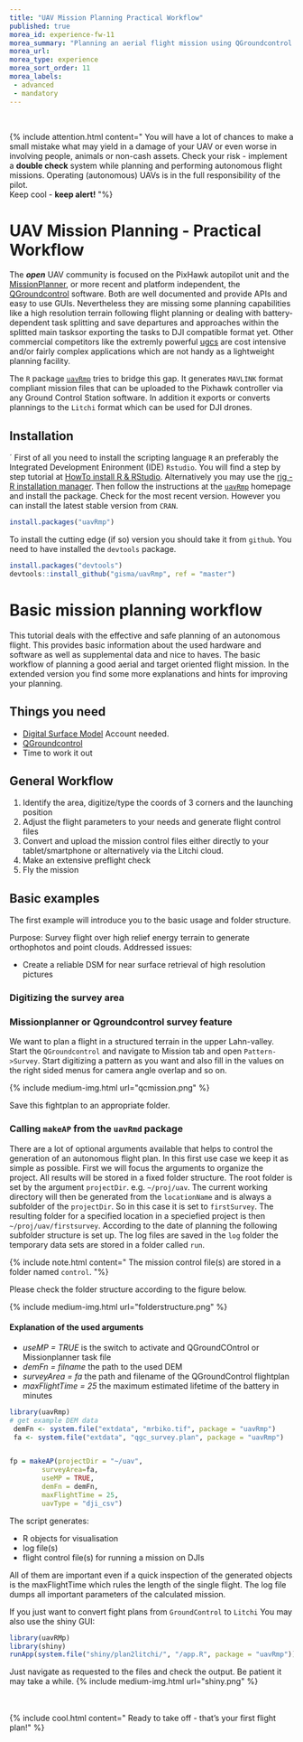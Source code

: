 ```yaml
---
title: "UAV Mission Planning Practical Workflow"
published: true
morea_id: experience-fw-11
morea_summary: "Planning an aerial flight mission using QGroundcontrol and uavRmp"
morea_url: 
morea_type: experience
morea_sort_order: 11
morea_labels:
 - advanced
 - mandatory
---
```



<br> 

{% include attention.html content=" 
You will have a lot of chances to make a small mistake what may yield in a damage of your UAV or even worse in involving people, animals or non-cash assets. Check your risk - implement a **double check** system while planning and performing autonomous flight missions. Operating (autonomous) UAVs is in the full responsibility of the pilot. 
<br>
Keep cool - **keep alert!**
"%}
<br> 


# UAV Mission Planning - Practical Workflow

The _**open**_ UAV community is focused on the PixHawk autopilot unit and the [MissionPlanner](http://qgroundcontrol.com/downloads/), or more recent and platform independent, the [QGroundcontrol](http://ardupilot.org/planner2/) software. Both are well documented and provide APIs and easy to use GUIs. Nevertheless they are missing some planning capabilities like a high resolution terrain following flight planning or dealing with battery-dependent task splitting and save departures and approaches within the splitted main tasksor exporting the tasks to DJI compatible format yet. Other commercial competitors like the extremly powerful [ugcs](https://www.ugcs.com/) are cost intensive and/or fairly complex applications which are not handy as a lightweight planning facility. 

The `R` package [`uavRmp`](https://github.com/gisma/uavRmp) tries to bridge this gap. It generates `MAVLINK` format compliant mission files that can be uploaded to the Pixhawk controller via any Ground Control Station software. In addition it exports or converts plannings to the `Litchi` format which can be used for DJI drones.

## Installation 
´
First of all you need to install the scripting language `R` an preferably the Integrated Development Enironment (IDE) `Rstudio`. You will find a step by step tutorial at  [HowTo install R & RStudio](https://geomoer.github.io/moer-base-r/unit01/unit01-02_Installation.html). Alternatively you may use the [rig - R installation manager](https://github.com/r-lib/rig#the-r-installation-manager). Then follow the instructions at the  [`uavRmp`](https://github.com/gisma/uavRmp) homepage and install the package. Check for the most recent version. However you can install the latest stable version from `CRAN`.

``` R
install.packages("uavRmp")

```


To install the cutting edge (if so) version you should take it from `github`.  You need to have installed the `devtools` package.

``` R
install.packages("devtools")
devtools::install_github("gisma/uavRmp", ref = "master")

```

# Basic mission planning workflow

This tutorial deals with the effective and safe planning of an autonomous flight. This provides basic information about the used hardware and software as well as supplemental data and nice to haves. The basic workflow of planning a good aerial and target oriented flight mission. In the extended version you find some more explanations and hints for improving your planning. 


## Things you need 



  - [Digital Surface Model](https://land.copernicus.eu/imagery-in-situ/eu-dem/eu-dem-v1.1/view
) Account needed.
  - [QGroundcontrol](http://qgroundcontrol.com/)
  - Time to work it out



## General Workflow 

  1. Identify the area, digitize/type the coords of 3 corners and the launching position
  2. Adjust the flight parameters to your needs and generate flight control files
  3. Convert and upload the mission control files either directly to your tablet/smartphone or alternatively via the Litchi cloud.
  4. Make an extensive preflight check
  5. Fly the mission
  
## Basic examples 

The first example will introduce you to the basic usage and folder structure.

Purpose: Survey flight over high relief energy terrain to generate orthophotos and point clouds. 
Addressed issues:
  - Create a reliable DSM for near surface retrieval of high resolution pictures

### Digitizing the survey area

### Missionplanner or Qgroundcontrol survey feature
We want to plan a flight in a structured terrain in the upper Lahn-valley. Start the `QGroundcontrol` and navigate to Mission tab and open `Pattern->Survey`. Start digitizing a pattern as you want and also fill in the values on the right sided menus for camera angle overlap and so on.

{% include medium-img.html url="qcmission.png" %}  

Save this fightplan to an appropriate folder. 

### Calling `makeAP` from the `uavRmd` package

There are a lot of optional arguments available that helps to control the generation of an autonomous flight plan. In this first use case we keep it as simple as possible. First we will focus the arguments to organize the project.  All results will be stored in a fixed folder structure. The root folder is set by the argument `projectDir`. e.g. `~/proj/uav`. The current working directory will then be generated from the `locationName` and is always a subfolder of the `projectDir`. So in this case it is set to `firstSurvey`.  The resulting folder for a specified location in a speciefied project is then `~/proj/uav/firstsurvey`. According to the date of planning the following subfolder structure is set up. The log files are saved in the `log` folder the temporary data sets are stored in a folder called `run`.

{% include note.html content=" 
The mission control file(s) are stored in a folder named `control`.
"%}

Please check the folder structure according to the figure below.

{% include medium-img.html url="folderstructure.png" %}  
  

#### Explanation of the used arguments

* *useMP = TRUE*   is the switch to activate and QGroundCOntrol or Missionplanner task file
* *demFn = filname* the path to the used DEM 
* *surveyArea = fa* the path and filename of the QGroundControl flightplan
* *maxFlightTime = 25* the maximum estimated lifetime of the battery in minutes

```r
library(uavRmp)
# get example DEM data
 demFn <- system.file("extdata", "mrbiko.tif", package = "uavRmp")
 fa <- system.file("extdata", "qgc_survey.plan", package = "uavRmp")


fp = makeAP(projectDir = "~/uav",
        surveyArea=fa,
        useMP = TRUE,
        demFn = demFn,
        maxFlightTime = 25,
        uavType = "dji_csv")                 
```

The script generates:

  * R objects for visualisation
  * log file(s) 
  * flight control file(s) for running a mission on DJIs 

All  of them are important even if a quick inspection of the generated objects is the maxFlightTime which rules the length of the single flight. The log file dumps  all important parameters of the calculated mission.

If you just want to convert fight plans from `GroundControl` to `Litchi` You may also use the shiny GUI:
```r
library(uavRMp)
library(shiny)
runApp(system.file("shiny/plan2litchi/", "/app.R", package = "uavRmp"))
```

Just navigate as requested to the files and check the output. Be patient it may take a while.
{% include medium-img.html url="shiny.png" %}  


 <br> <br>
{% include cool.html content="
Ready to take off - that’s your first flight plan!"
%}

 <br> <br>
